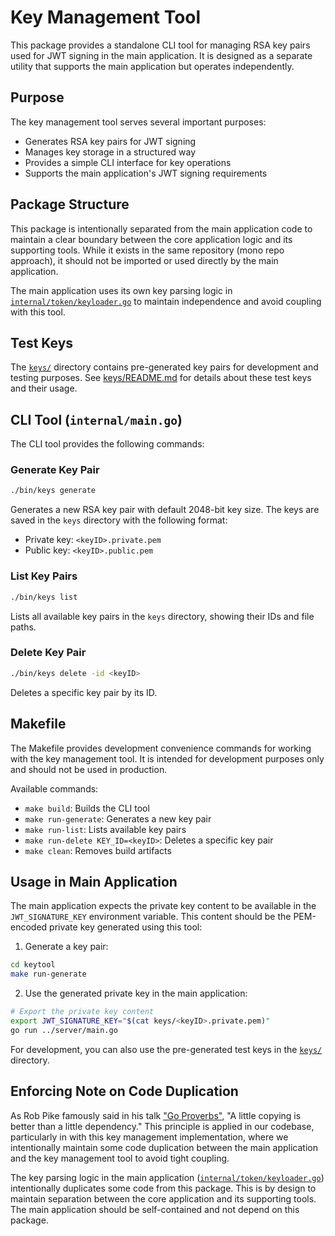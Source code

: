 # Key Management Tool

This package provides a standalone CLI tool for managing RSA key pairs used for JWT signing in the main application. It is designed as a separate utility that supports the main application but operates independently.

## Purpose

The key management tool serves several important purposes:
- Generates RSA key pairs for JWT signing
- Manages key storage in a structured way
- Provides a simple CLI interface for key operations
- Supports the main application's JWT signing requirements

## Package Structure

This package is intentionally separated from the main application code to maintain a clear boundary between the core application logic and its supporting tools. While it exists in the same repository (mono repo approach), it should not be imported or used directly by the main application.

The main application uses its own key parsing logic in [`internal/token/keyloader.go`](../server/internal/token/keyloader.go) to maintain independence and avoid coupling with this tool.

## Test Keys

The [`keys/`](keys/) directory contains pre-generated key pairs for development and testing purposes. See [keys/README.md](keys/README.md) for details about these test keys and their usage.

## CLI Tool (`internal/main.go`)

The CLI tool provides the following commands:

### Generate Key Pair
```bash
./bin/keys generate
```
Generates a new RSA key pair with default 2048-bit key size. The keys are saved in the `keys` directory with the following format:
- Private key: `<keyID>.private.pem`
- Public key: `<keyID>.public.pem`

### List Key Pairs
```bash
./bin/keys list
```
Lists all available key pairs in the `keys` directory, showing their IDs and file paths.

### Delete Key Pair
```bash
./bin/keys delete -id <keyID>
```
Deletes a specific key pair by its ID.

## Makefile

The Makefile provides development convenience commands for working with the key management tool. It is intended for development purposes only and should not be used in production.

Available commands:
- `make build`: Builds the CLI tool
- `make run-generate`: Generates a new key pair
- `make run-list`: Lists available key pairs
- `make run-delete KEY_ID=<keyID>`: Deletes a specific key pair
- `make clean`: Removes build artifacts

## Usage in Main Application

The main application expects the private key content to be available in the `JWT_SIGNATURE_KEY` environment variable. This content should be the PEM-encoded private key generated using this tool:

1. Generate a key pair:
```bash
cd keytool
make run-generate
```

2. Use the generated private key in the main application:
```bash
# Export the private key content
export JWT_SIGNATURE_KEY="$(cat keys/<keyID>.private.pem)"
go run ../server/main.go
```

For development, you can also use the pre-generated test keys in the [`keys/`](keys/) directory.

## Enforcing Note on Code Duplication

As Rob Pike famously said in his talk ["Go Proverbs"](https://www.youtube.com/watch?v=PAAkCSZUG1c&t=9m28s), "A little copying is better than a little dependency." This principle is applied in our codebase, particularly in with this key management implementation, where we intentionally maintain some code duplication between the main application and the key management tool to avoid tight coupling.

The key parsing logic in the main application ([`internal/token/keyloader.go`](../server/internal/token/keyloader.go)) intentionally duplicates some code from this package. This is by design to maintain separation between the core application and its supporting tools. The main application should be self-contained and not depend on this package.
